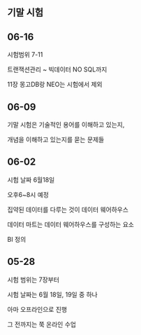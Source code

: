 ## 기말 시험



## 06-16



시험범위 7-11



트랜잭션관리 ~ 빅데이터 NO SQL까지



11장 몽고DB랑 NEO는 시험에서 제외



## 06-09

기말 시험은 기술적인 용어를 이해하고 있는지, 

개념을 이해하고 있는지를 묻는 문제들



## 06-02

시험 날짜 6월18일

오후6~8시 예정





집약된 데이터를 다루는 것이 데이터 웨어하우스

데이터 마트는 데이터 웨어하우스를 구성하는 요소



BI 정의



## 05-28

시험 범위는 7장부터



시험 날짜는 6월 18일, 19일 중 하나



아마 오프라인으로 진행



그 전까지는 쭉 온라인 수업




